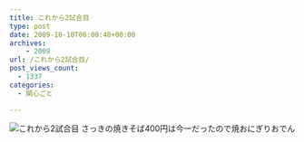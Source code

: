```yaml
---
title: これから2試合目
type: post
date: 2009-10-10T06:00:48+00:00
archives:
    - 2009
url: /これから2試合目/
post_views_count:
  - 1337
categories:
  - 関心ごと

---
```

<img src="https://i0.wp.com/jqinglong.html.xdomain.jp/bimg/2009/10/10/091010_005.jpg" alt="これから2試合目" border="0" data-recalc-dims="1" />  
さっきの焼きそば400円は今一だったので焼おにぎりおでん